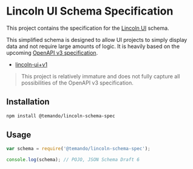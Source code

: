 # Lincoln UI Schema Specification

This project contains the specification for the [Lincoln UI](https://github.com/temando/open-api-renderer) schema.

This simplified schema is designed to allow UI projects to simply display data and not require large amounts of logic. It is heavily based on the upcoming [OpenAPI v3 specification](https://github.com/oai/OpenAPI-Specification/tree/OpenAPI.next).

- [lincoln-ui+v1](lincoln-ui+v1.schema.json)

> This project is relatively immature and does not fully capture all possibilities of the OpenAPI v3 specification.

## Installation

```sh
npm install @temando/lincoln-schema-spec
```

## Usage

```js
var schema = require('@temando/lincoln-schema-spec');

console.log(schema); // POJO, JSON Schema Draft 6
```
